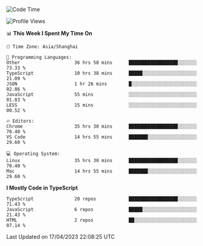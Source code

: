 <!--START_SECTION:waka-->
![Code Time](http://img.shields.io/badge/Code%20Time-4%2C275%20hrs%2017%20mins-blue)

![Profile Views](http://img.shields.io/badge/Profile%20Views-0-blue)

📊 **This Week I Spent My Time On** 

```text
🕑︎ Time Zone: Asia/Shanghai

💬 Programming Languages: 
Other                    36 hrs 58 mins      ██████████████████░░░░░░░   73.33 % 
TypeScript               10 hrs 38 mins      █████░░░░░░░░░░░░░░░░░░░░   21.09 % 
JSON                     1 hr 26 mins        █░░░░░░░░░░░░░░░░░░░░░░░░   02.86 % 
JavaScript               55 mins             ░░░░░░░░░░░░░░░░░░░░░░░░░   01.83 % 
LESS                     15 mins             ░░░░░░░░░░░░░░░░░░░░░░░░░   00.52 % 

🔥 Editors: 
Chrome                   35 hrs 30 mins      ██████████████████░░░░░░░   70.40 % 
VS Code                  14 hrs 55 mins      ███████░░░░░░░░░░░░░░░░░░   29.60 % 

💻 Operating System: 
Linux                    35 hrs 30 mins      ██████████████████░░░░░░░   70.40 % 
Mac                      14 hrs 55 mins      ███████░░░░░░░░░░░░░░░░░░   29.60 % 
```

**I Mostly Code in TypeScript** 

```text
TypeScript               20 repos            ██████████████████░░░░░░░   71.43 % 
JavaScript               6 repos             █████░░░░░░░░░░░░░░░░░░░░   21.43 % 
HTML                     2 repos             ██░░░░░░░░░░░░░░░░░░░░░░░   07.14 % 
```




 Last Updated on 17/04/2023 22:08:25 UTC
<!--END_SECTION:waka-->
